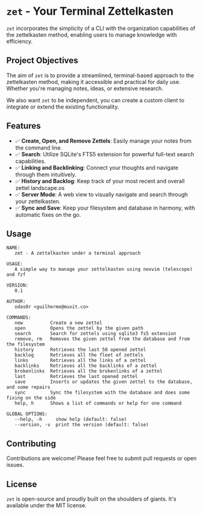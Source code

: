 # `zet` - Your Terminal Zettelkasten

`zet` incorporates the simplicity of a
CLI with the organization capabilities of the zettelkasten method, enabling
users to manage knowledge with efficiency.

## Project Objectives

The aim of `zet` is to provide a streamlined, terminal-based approach to the
zettelkasten method, making it accessible and practical for daily use. Whether
you're managing notes, ideas, or extensive research.

We also want `zet` to be independent, you can create a custom client to
integrate or extend the existing functionality.

## Features

- ✅ **Create, Open, and Remove Zettels**: Easily manage your notes from the command line.
- ✅ **Search**: Utilize SQLite's FTS5 extension for powerful full-text search capabilities.
- ✅ **Linking and Backlinking**: Connect your thoughts and navigate through them intuitively.
- ✅ **History and Backlog**: Keep track of your most recent and overall zettel landscape.os
- ✅ **Server Mode**: A web view to visually navigate and search through your zettelkasten.
- ✅ **Sync and Save**: Keep your filesystem and database in harmony, with automatic fixes on the go.

## Usage

```text
NAME:
   zet - A zettelkasten under a terminal approach

USAGE:
   A simple way to manage your zettelkasten using neovim (telescope) and fzf

VERSION:
   0.1

AUTHOR:
   odas0r <guilherme@muxit.co>

COMMANDS:
   new          Create a new zettel
   open         Opens the zettel by the given path
   search       Search for zettels using sqlite3 fs5 extension
   remove, rm   Removes the given zettel from the database and from the filesystem
   history      Retrieves the last 50 opened zettel
   backlog      Retrieves all the fleet of zettels
   links        Retrieves all the links of a zettel
   backlinks    Retrieves all the backlinks of a zettel
   brokenlinks  Retrieves all the brokenlinks of a zettel
   last         Retrieves the last opened zettel
   save         Inserts or updates the given zettel to the database, and some repairs
   sync         Sync the filesystem with the database and does some fixing on the side
   help, h      Shows a list of commands or help for one command

GLOBAL OPTIONS:
   --help, -h     show help (default: false)
   --version, -v  print the version (default: false)
```

## Contributing

Contributions are welcome! Please feel free to submit pull requests or open
issues.

## License

`zet` is open-source and proudly built on the shoulders of giants. It's available
under the MIT license.
